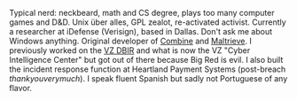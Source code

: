 Typical nerd: neckbeard, math and CS degree, plays too many computer games and D&amp;D. Unix über alles, GPL zealot, re-activated activist. Currently a researcher at iDefense (Verisign), based in Dallas. Don't ask me about Windows anything. Original developer of [Combine](https://github.com/mlsecproject/combine) and [Maltrieve](http://maltrieve.org). I previously worked on the [VZ DBIR](http://www.verizonenterprise.com/DBIR/) and what is now the VZ "Cyber Intelligence Center" but got out of there because Big Red is evil. I also built the incident response function at Heartland Payment Systems (post-breach _thankyouverymuch_). I speak fluent Spanish but sadly not Portuguese of any flavor.
